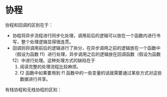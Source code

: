 # 协程

协程和回调的区别在于：

- 协程将异步流程进行同步化处理，调用前后的逻辑可以放在一个函数内进行书写，整个处理逻辑显得很连贯。
- 回调则将调用前后的逻辑进行了拆分，在异步调用之前的逻辑放在一个函数中（假设为函数 f1）进行处理，异步调用之后的逻辑放在回调函数（假设为函数 f2）中进行处理。这种处理方式的缺陷在于
  1. 阅读完整的处理流程比较麻烦。
  2. f2 函数中如果要用到 f1 函数中的一些变量的话就需要通过某些方式对这些数据进行共享。



有栈协程和无栈协程的区别：


